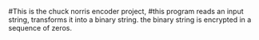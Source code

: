 #This is the chuck norris encoder project,
#this program reads an input string, transforms it into a binary string.
the binary string is encrypted in a sequence of zeros.